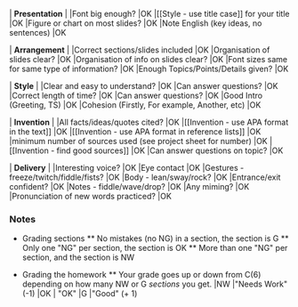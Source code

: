| __Presentation__ 													|
|Font big enough? 		                                            |<blue>OK</blue><red> </red>
|[[Style - use title case]] for your title 							|<blue>OK</blue><red> </red>
|Figure or chart on most slides?                                     |<blue>OK</blue><red> </red>
|Note English (key ideas, no sentences)                              |<blue>OK</blue><red> </red>

| __Arrangement__ 													|
|Correct sections/slides included									|<blue>OK</blue><red> </red>
|Organisation of slides clear?                                       |<blue>OK</blue><red> </red>
|Organisation of info on slides clear?                               |<blue>OK</blue><red> </red>
|Font sizes same for same type of information?                       |<blue>OK</blue><red> </red>
|Enough Topics/Points/Details given?									|<blue>OK</blue><red> </red>

| __Style__ 															|
|Clear and easy to understand?										|<blue>OK</blue><red> </red>
|Can answer questions?                                               |<blue>OK</blue><red> </red>
|Correct length of time?                                               |<blue>OK</blue><red> </red>
|Can answer questions?                                               |<blue>OK</blue><red> </red>
|Good Intro (Greeting, TS) 									|<blue>OK</blue><red> </red>
|Cohesion (Firstly, For example, Another, etc)          |<blue>OK</blue><red> </red>



| __Invention__                                                          |
|All facts/ideas/quotes cited?                                      |<blue>OK</blue><red> </red>
|[[Invention - use APA format in the text]]                  |<blue>OK</blue><red> </red>
|[[Invention - use APA format in reference lists]]                      |<blue>OK</blue><red> </red>
|minimum number of sources used (see project sheet for number)           |<blue>OK</blue><red> </red>
|[[Invention - find good sources]]                                          |<blue>OK</blue><red> </red>
|Can answer questions on topic?                                               |<blue>OK</blue><red> </red>


| __Delivery__                                     |
|Interesting voice?                               |<blue>OK</blue><red> </red>
|Eye contact                                      |<blue>OK</blue><red> </red>
|Gestures - freeze/twitch/fiddle/fists?           |<blue>OK</blue><red> </red>
|Body    - lean/sway/rock?                        |<blue>OK</blue><red> </red>
|Entrance/exit confident?                        |<blue>OK</blue><red> </red>
|Notes - fiddle/wave/drop?                        |<blue>OK</blue><red> </red>
|Any miming?                                      |<blue>OK</blue><red> </red>
|Pronunciation of new words practiced?            |<blue>OK</blue><red> </red>


### Notes
* Grading sections
** No mistakes (no NG) in a section, the section is <green>G</green>
** Only one "NG" per section, the section is <blue>OK</blue>
** More than one "NG" per section, and the section is <red>NW</red>

* Grading the homework
** Your grade goes up or down from C(6) depending on how many NW or G _sections_ you get.
|<red>NW</red> 		|"Needs Work" (-1)
|<blue>OK</blue>   	| "OK"
|<green>G</green> 	|"Good" (+ 1)
